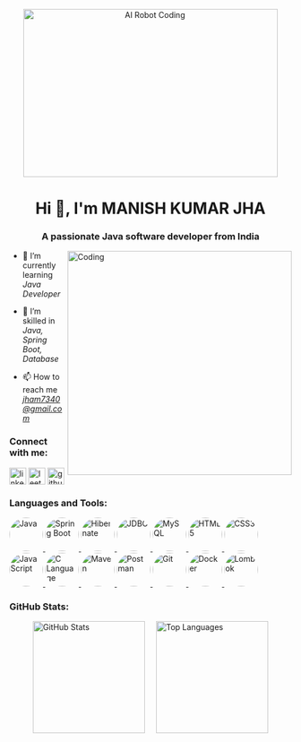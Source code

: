
<p align="center">
  <img 
    src="https://media1.giphy.com/media/v1.Y2lkPTc5MGI3NjExdGU0a250bXcwOTIyNGlkdDh1eXBsNGNuZm94ZDViM3c3N2FocW15aSZlcD12MV9pbnRlcm5hbF9naWZfYnlfaWQmY3Q9Zw/78XCFBGOlS6keY1Bil/giphy.gif"
    alt="AI Robot Coding"
    width="95%" 
    height="300px"
    style="object-fit: cover; border-radius: 10px;"
  />
</p>

<h1 align="center">Hi 👋, I'm MANISH KUMAR JHA</h1>
<h3 align="center">A passionate Java software developer from India</h3>

<img align="right" alt="Coding" width="400" src="https://cdn.dribbble.com/users/1162077/screenshots/3848914/programmer.gif">

- 🔭 I’m currently learning *Java Developer*

- 🌱 I’m skilled in *Java, Spring Boot, Database*

- 📫 How to reach me *jham7340@gmail.com*

### Connect with me:
<p align="left">
<a href="https://www.linkedin.com/in/mkjha2001/" target="blank"><img align="center" src="https://cdn-icons-png.flaticon.com/512/174/174857.png" alt="linkedin" height="30" width="30" /></a>
<a href="https://www.hackerrank.com/profile/jham7340" target="blank"><img align="center" src="https://cdn.iconscout.com/icon/free/png-256/leetcode-3521542-2944960.png" alt="leetcode" height="30" width="30" /></a>
<a href="https://www.geeksforgeeks.org/user/jham7kzqj/" target="blank"><img align="center" src="https://cdn-icons-png.flaticon.com/512/25/25231.png" alt="github" height="30" width="30" /></a>
</p>

### Languages and Tools:

   <p align="left">
    <a href="https://www.java.com/" target="_blank">
        <img style="border-radius: 50%; height: 60px; width: 60px; object-fit: cover;" src="https://img.shields.io/badge/Java-ED8B00?style=flat&logo=java&logoColor=white" alt="Java"/>
    </a>
    <a href="https://spring.io/projects/spring-boot" target="_blank">
        <img style="border-radius: 50%; height: 60px; width: 60px; object-fit: cover;" src="https://img.shields.io/badge/Spring_Boot-6DB33F?style=flat&logo=spring-boot&logoColor=white" alt="Spring Boot"/>
    </a>
    <a href="https://hibernate.org/" target="_blank">
        <img style="border-radius: 50%; height: 60px; width: 60px; object-fit: cover;" src="https://img.shields.io/badge/Hibernate-59666C?style=flat&logo=hibernate&logoColor=white" alt="Hibernate"/>
    </a>
    <a href="https://docs.oracle.com/javase/8/docs/technotes/guides/jdbc/" target="_blank">
        <img style="border-radius: 50%; height: 60px; width: 60px; object-fit: cover;" src="https://img.shields.io/badge/JDBC-007396?style=flat&logo=oracle&logoColor=white" alt="JDBC"/>
    </a>
    <a href="https://www.mysql.com/" target="_blank">
        <img style="border-radius: 50%; height: 60px; width: 60px; object-fit: cover;" src="https://img.shields.io/badge/MySQL-005C84?style=flat&logo=mysql&logoColor=white" alt="MySQL"/>
    </a>
    <a href="https://developer.mozilla.org/en-US/docs/Web/HTML" target="_blank">
        <img style="border-radius: 50%; height: 60px; width: 60px; object-fit: cover;" src="https://img.shields.io/badge/HTML5-E34F26?style=flat&logo=html5&logoColor=white" alt="HTML5"/>
    </a>
    <a href="https://developer.mozilla.org/en-US/docs/Web/CSS" target="_blank">
        <img style="border-radius: 50%; height: 60px; width: 60px; object-fit: cover;" src="https://img.shields.io/badge/CSS3-1572B6?style=flat&logo=css3&logoColor=white" alt="CSS3"/>
    </a>
    <a href="https://developer.mozilla.org/en-US/docs/Web/JavaScript" target="_blank">
        <img style="border-radius: 50%; height: 60px; width: 60px; object-fit: cover;" src="https://img.shields.io/badge/JavaScript-F7DF1E?style=flat&logo=javascript&logoColor=black" alt="JavaScript"/>
    </a>
    <a href="https://en.wikipedia.org/wiki/C_(programming_language)" target="_blank">
        <img style="border-radius: 50%; height: 60px; width: 60px; object-fit: cover;" src="https://img.shields.io/badge/C-A8B9CC?style=flat&logo=c&logoColor=black" alt="C Language"/>
    </a>
    <a href="https://maven.apache.org/" target="_blank">
        <img style="border-radius: 50%; height: 60px; width: 60px; object-fit: cover;" src="https://img.shields.io/badge/Maven-C71A36?style=flat&logo=apachemaven&logoColor=white" alt="Maven"/>
    </a>
    <a href="https://www.postman.com/" target="_blank">
        <img style="border-radius: 50%; height: 60px; width: 60px; object-fit: cover;" src="https://img.shields.io/badge/Postman-FF6C37?style=flat&logo=postman&logoColor=white" alt="Postman"/>
    </a>
    <a href="https://git-scm.com/" target="_blank">
        <img style="border-radius: 50%; height: 60px; width: 60px; object-fit: cover;" src="https://img.shields.io/badge/Git-F05032?style=flat&logo=git&logoColor=white" alt="Git"/>
    </a>
    <a href="https://www.docker.com/" target="_blank">
        <img style="border-radius: 50%; height: 60px; width: 60px; object-fit: cover;" src="https://img.shields.io/badge/Docker-2496ED?style=flat&logo=docker&logoColor=white" alt="Docker"/>
    </a>
    <a href="https://projectlombok.org/" target="_blank">
        <img style="border-radius: 50%; height: 60px; width: 60px; object-fit: cover;" src="https://img.shields.io/badge/Lombok-EC2024?style=flat&logo=lombok&logoColor=white" alt="Lombok"/>
    </a>
</p>

### GitHub Stats:
<div style="display: flex; justify-content: center; align-items: center; gap: 20px;">
  <img src="https://github-readme-stats.vercel.app/api?username=manis-p&show_icons=true&locale=en" alt="GitHub Stats" height="200" />
  <img src="https://github-readme-stats.vercel.app/api/top-langs?username=manis-p&show_icons=true&locale=en&layout=compact" alt="Top Languages" height="200" />
</div>


